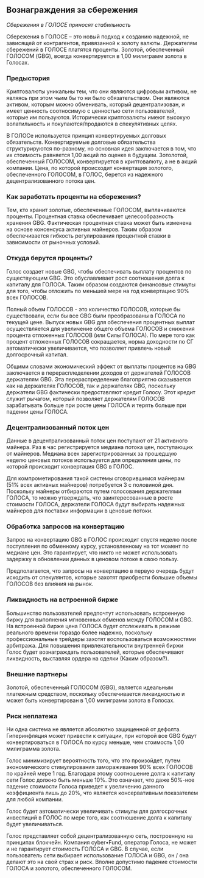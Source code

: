 ## Вознаграждения за сбережения
_Сбережения в ГОЛОСЕ приносят стабильность_

Сбережения в ГОЛОСЕ – это новый подход к созданию надежной, не зависящей от контрагентов, привязанной к золоту валюты. Держателям сбережений в ГОЛОСЕ платятся проценты. Золотой, обеспеченный ГОЛОСОМ (GBG), всегда конвертируется в 1,00 милиграмм золота в Голосах.

### Предыстория

Криптовалюты уникальны тем, что они являются цифровым активом, не являясь при этом чьим бы то ни было обязательством. Они являются активом, которым можно обменивать, который децентрализован, и имеет ценность соотносимую с ценностью сети пользователей, которые им пользуются. Исторически криптовалюты имеют высокую волатильность и покупаются/продаются в спекулятивных целях.

В ГОЛОСе используется принцип конвертируемых долговых обязательств. Конвертируемые долговые обязательства структурируются по-разному, но основная идея заключается в том, что их стоимость равняется 1,00 акций по оценке в будущем. Зотолотой, обеспеченный ГОЛОСОМ, конвертируется в криптовалюту, а не в акций  компании. Цена, по которой происходит конвертация золотого, обеспеченного ГОЛОСОМ, в ГОЛОС, берется из надежного децентрализованного потока цен.

### Как заработать проценты на сбережения?

Тем, кто хранит золотые, обеспеченные ГОЛОСОМ, выплачиваются проценты. Процентная ставка обеспечивает целесообразность хранения GBG. Фактическая процентная ставка может быть изменена на основе консенсуса активных майнеров. Таким образом обеспечивается гибкость регулирования процентной ставки в зависимости от рыночных условий.

### Откуда берутся проценты?

Голос создает новые GBG, чтобы обеспечивать выплату процентов по существующим GBG. Это обуславливает рост соотношения долга к капиталу для ГОЛОСА. Таким образом  создаются финансовые стимулы для того, чтобы отложить по меньшей мере на год конвертацию 90% всех ГОЛОСОВ. 

Полный объем ГОЛОСОВ - это количество ГОЛОСОВ, которые бы существовали, если бы все GBG были преобразованы в ГОЛОСА по текущей цене. Выпуск новых GBG для обеспечения процентных выплат осуществляется для увеличение общего объема ГОЛОСОВ и снижения процента отложенных ГОЛОСОВ (или Силы ГОЛОСА). По мере того как процент отложенных ГОЛОСОВ сокращается, норма доходности по СГ автоматически увеличивается, что позволяет привлечь новый долгосрочный капитал.

Общими словами экономический эффект от выплаты процентов на GBG заключается в перераспледелении доходов от держателей ГОЛОСОВ держателям GBG. Эта перераспределение благоприятно сказывается как на держателях ГОЛОСОВ, так и держателях GBG, поскольку держатели GBG фактически предоставляют кредит Голосу. Этот кредит служит рычагом, который позволяет держателям ГОЛОСОВ зарабатывать больше при росте цены ГОЛОСА и терять больше при падении цены ГОЛОСА.

### Децентрализованный поток цен

Данные в децентрализованный поток цен поступают от 21 активного майнера. Раз в час регистрируется медиана потока цен, поступающих от майнеров. Медиана всех зарегистрированных за прошедшую неделю ценовых потоков используется для определения цены, по которой происходит конвертация GBG в ГОЛОС. 

Для компрометирования такой системы сговорившимся майнерам (51% всех активных майнеров) потребуется 3 с половиной дня. Поскольку майнеры отбираются путем голосования держателями ГОЛОСА, то можно утверждать, что заинтересованные в росте стоимости ГОЛОСА, держатели ГОЛОСА будут выбирать надежных майнеров для поставки информации в ценовые потоки.

### Обработка запросов на конвертацию

Запрос на конвертацию GBG в ГОЛОС происходит спустя неделю после поступления по обменному курсу, установленному на тот момент по медиане цен. Это гарантирует, что никто не может использовать задержку в обновлении данных в ценовом потоке в свою пользу.

Предполагается, что запросы на конвертацию в первую очередь будут исходить от спекулянтов, которые захотят приобрести большие объемы ГОЛОСОВ без влияния на рынок.

### Ликвидность на встроенной бирже

Большинство пользователей предпочтут использовать встроенную биржу для выполнения мгновенных обменов между ГОЛОСОМ и GBG. На встроенной бирже цена ГОЛОСА будет отслеживать в режиме реального времени гораздо более надежно, поскольку профессиональные трейдеры захотят воспользоваться возможностями арбитража. Для повышения привлекательности внутренней биржи Голос будет вознаграждать пользователей, которые обеспечивают ликвидность, выставляя ордера на сделки (Каким образом?).

### Внешние партнеры

Золотой, обеспеченный ГОЛОСОМ (GBG), является идеальным платежным средством, поскольку обеспечивается ликвидностью и может быть конвертирован в 1,00 милиграмм золота в Голосах.

### Риск неплатежа

Ни одна система не является абсолютно защищенной от дефолта. Гиперинфляция может привести к ситуации, при которой все GBG будут конвертироваться в ГОЛОСА по курсу меньше, чем стоимость 1,00 милиграмма золота. 

Голос минимизирует вероятность того, что это произойдет, путем  экономического стимулирования замораживания 90% всех ГОЛОСОВ по крайней мере 1 год. Благодаря этому соотношение долга к капиталу сети Голос должно быть меньше 10%. Это означает, что даже 50%-ное падение стоимости Голоса приведет к увеличению данного коэффициента лишь до 20%, что является консервативным показателем для любой компании. 

Голос будет автоматически увеличивать стимулы для долгосрочных инвестиций в ГОЛОС по мере того, как соотношение долга к капиталу будет увеличиваться.

Голос представляет собой децентрализованную сеть, построенную на принципах блокчейн. Компания cyber•Fund, оператор Голоса, не может и не гарантирует стоимость ГОЛОСА и GBG. В случае, если пользователь сети выбирает использование ГОЛОСА и GBG, он / она делают это на свой страх и риск. Вполне допустимо падение стоимости ГОЛОСА и золотого, обеспеченного ГОЛОСОМ.
